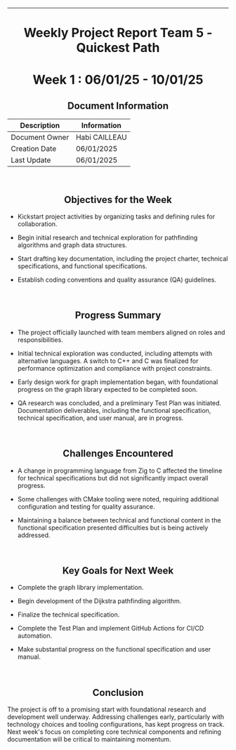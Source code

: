 <div align="center">

---


# Weekly Project Report Team 5 - Quickest Path
# Week 1 : 06/01/25 - 10/01/25


## Document Information

| Description    | Information   |
| -------------- | ------------- |
| Document Owner | Habi CAILLEAU |
| Creation Date  | 06/01/2025    |
| Last Update    | 06/01/2025    |

</div>

<br>

<div align="center">

## Objectives for the Week
</div>

- Kickstart project activities by organizing tasks and defining rules for collaboration.
  
- Begin initial research and technical exploration for pathfinding algorithms and graph data structures.

- Start drafting key documentation, including the project charter, technical specifications, and functional specifications.

- Establish coding conventions and quality assurance (QA) guidelines.

<br>

<div align="center">

## Progress Summary
</div>

- The project officially launched with team members aligned on roles and responsibilities.

- Initial technical exploration was conducted, including attempts with alternative languages. A switch to C++ and C was finalized for performance optimization 
and compliance with project constraints.

- Early design work for graph implementation began, with foundational progress on the graph library expected to be completed soon.

- QA research was concluded, and a preliminary Test Plan was initiated.
Documentation deliverables, including the functional specification, technical specification, and user manual, are in progress.


<br>

<div align="center">

## Challenges Encountered
</div>

- A change in programming language from Zig to C affected the timeline for technical specifications but did not significantly impact overall progress.

- Some challenges with CMake tooling were noted, requiring additional configuration and testing for quality assurance.

- Maintaining a balance between technical and functional content in the functional specification presented difficulties but is being actively addressed.

<br>

<div align="center">

## Key Goals for Next Week
</div>

- Complete the graph library implementation.

- Begin development of the Dijkstra pathfinding algorithm.

- Finalize the technical specification.

- Complete the Test Plan and implement GitHub Actions for CI/CD automation.

- Make substantial progress on the functional specification and user manual.

<br>

<div align="center">

## Conclusion
</div>

The project is off to a promising start with foundational research and development well underway. Addressing challenges early, particularly with technology choices and tooling configurations, has kept progress on track. Next week's focus on completing core technical components and refining documentation will be critical to maintaining momentum.